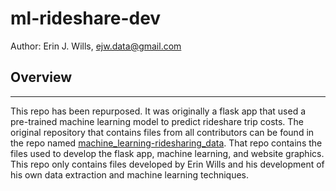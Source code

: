 
# ml-rideshare-dev  

Author:  Erin J. Wills, ejw.data@gmail.com  

## Overview  
<hr>  

This repo has been repurposed.  It was originally a flask app that used a pre-trained machine learning model to predict rideshare trip costs.  The original repository that contains files from all contributors can be found in the repo named [machine_learning-ridesharing_data](https://github.com/atomazos/machine_learning-ridesharing_data). That repo contains the files used to develop the flask app, machine learning, and website graphics.  This repo only contains files developed by Erin Wills and his development of his own data extraction and machine learning techniques. 